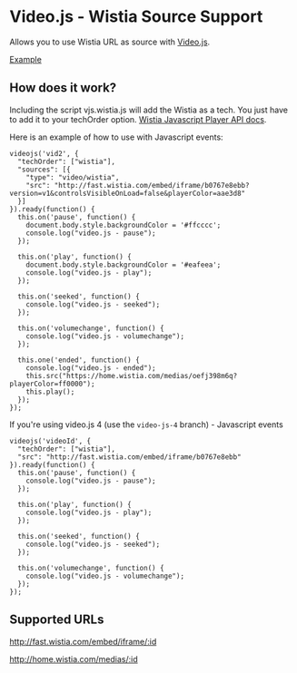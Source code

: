 # Video.js - Wistia Source Support
Allows you to use Wistia URL as source with [Video.js](https://github.com/videojs/video-js/).

[Example](http://ryanpatrickcook.github.io/videojs-wistia/)

## How does it work?
Including the script vjs.wistia.js will add the Wistia as a tech. You just have to add it to your techOrder option. [Wistia Javascript Player API docs](http://wistia.com/doc/player-api).

Here is an example of how to use with Javascript events:

    videojs('vid2', {
      "techOrder": ["wistia"],
      "sources": [{
        "type": "video/wistia",
        "src": "http://fast.wistia.com/embed/iframe/b0767e8ebb?version=v1&controlsVisibleOnLoad=false&playerColor=aae3d8"
      }]
    }).ready(function() {
      this.on('pause', function() {
        document.body.style.backgroundColor = '#ffcccc';
        console.log("video.js - pause");
      });

      this.on('play', function() {
        document.body.style.backgroundColor = '#eafeea';
        console.log("video.js - play");
      });

      this.on('seeked', function() {
        console.log("video.js - seeked");
      });

      this.on('volumechange', function() {
        console.log("video.js - volumechange");
      });

      this.one('ended', function() {
        console.log("video.js - ended");
        this.src("https://home.wistia.com/medias/oefj398m6q?playerColor=ff0000");
        this.play();
      });
    });

If you're using video.js 4 (use the `video-js-4` branch) - Javascript events

    videojs('videoId', {
      "techOrder": ["wistia"],
      "src": "http://fast.wistia.com/embed/iframe/b0767e8ebb"
    }).ready(function() {
      this.on('pause', function() {
        console.log("video.js - pause");
      });

      this.on('play', function() {
        console.log("video.js - play");
      });

      this.on('seeked', function() {
        console.log("video.js - seeked");
      });

      this.on('volumechange', function() {
        console.log("video.js - volumechange");
      });
    });


## Supported URLs
http://fast.wistia.com/embed/iframe/:id

http://home.wistia.com/medias/:id
